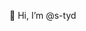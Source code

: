 👋 Hi, I’m @s-tyd

<!---
s-tyd/s-tyd is a ✨ special ✨ repository because its `README.md` (this file) appears on your GitHub profile.
You can click the Preview link to take a look at your changes.
--->
